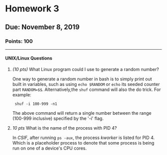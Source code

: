 # Homework 3
## Due: November 8, 2019
### Points: 100
---
#### **UNIX/Linux Questions**

1. *(10 pts)* What Linux program could I use to generate a random number?

    One way to generate a random number in bash is to simply print out built in variables, such as using `echo $RANDOM` or `echo` its seeded counter part `RANDOM=$$`. Alternatively,the `shuf` command will also the do trick. For example:
        
        shuf -i 100-999 -n1

    The above command will return a single number between the range (100-999 inclusive) specified by the '-i' flag.

2. *10 pts* What is the name of the process with PID 4?

    In *CSIF*, after running `ps -aux`, the process *kworker* is listed for PID 4. Which is a placeholder process to denote that some process is being run on one of a device's CPU cores.

